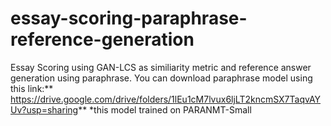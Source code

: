 # essay-scoring-paraphrase-reference-generation

Essay Scoring using GAN-LCS as similiarity metric and reference answer generation using paraphrase.
You can download paraphrase model using this link:**
https://drive.google.com/drive/folders/1lEu1cM7lvux6ljLT2kncmSX7TaqvAYUv?usp=sharing**
\*this model trained on PARANMT-Small
